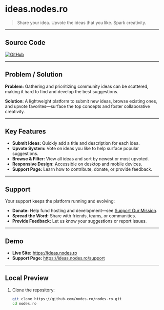 # ideas.nodes.ro

> Share your idea. Upvote the ideas that you like. Spark creativity.

---

## Source Code

[![GitHub][fi=github]][source]

[source]: https://github.com/nodes-ro/nodes.ro  
[fi=github]: https://img.shields.io/badge/GitHub-Source%20Code-blue?logo=github

---

## Problem / Solution

**Problem:** Gathering and prioritizing community ideas can be scattered, making it hard to find and develop the best suggestions.

**Solution:** A lightweight platform to submit new ideas, browse existing ones, and upvote favorites—surface the top concepts and foster collaborative creativity.

---

## Key Features

- **Submit Ideas:** Quickly add a title and description for each idea.  
- **Upvote System:** Vote on ideas you like to help surface popular suggestions.  
- **Browse & Filter:** View all ideas and sort by newest or most upvoted.  
- **Responsive Design:** Accessible on desktop and mobile devices.  
- **Support Page:** Learn how to contribute, donate, or provide feedback.  

---

## Support

Your support keeps the platform running and evolving:

- **Donate:** Help fund hosting and development—see [Support Our Mission](https://ideas.nodes.ro/support).  
- **Spread the Word:** Share with friends, teams, or communities.  
- **Provide Feedback:** Let us know your suggestions or report issues.  

---

## Demo

- **Live Site:** https://ideas.nodes.ro  
- **Support Page:** https://ideas.nodes.ro/support

---

## Local Preview

1. Clone the repository:
   ```bash
   git clone https://github.com/nodes-ro/nodes.ro.git
   cd nodes.ro
